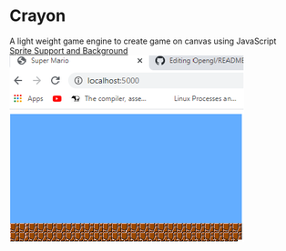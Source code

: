# Crayon
A light weight game engine to create game on canvas using JavaScript<br/>
[Sprite Support and Background](../../tree/110f6e95ebf5794fc69feea9b39a933364996c95)
<img src="https://github.com/devanshugarg1994/Crayon/blob/master/Docs/BG.png" />
